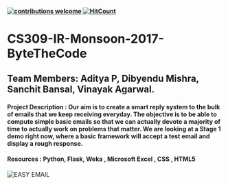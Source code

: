 
#### [![contributions welcome](https://img.shields.io/badge/contributions-welcome-brightgreen.svg?style=flat)](https://github.com/dwyl/esta/issues)   [![HitCount](http://hits.dwyl.com/{username}/{project-name}.svg)](http://hits.dwyl.com/{username}/{project-name})



# CS309-IR-Monsoon-2017-ByteTheCode

## Team Members: Aditya P, Dibyendu Mishra, Sanchit Bansal, Vinayak Agarwal. 

#### Project Description : Our aim is to create a smart reply system to the bulk of emails that we keep receiving everyday. The objective is to be able to compute simple basic emails so that we can actually devote a majority of time to actually work on problems that matter. We are looking at a Stage 1 demo right now, where a basic framework will accept a test email and display a rough response. 

#### Resources : Python, Flask, Weka , Microsoft Excel , CSS , HTML5

![EASY EMAIL](https://raw.githubusercontent.com/ashoka-university/CS309-IR-Monsoon-2017-ByteTheCode/master/FrontEnd/static/EasyEmail_IR.png?token=AMewlLZZnHYKeiyOtPFuYlyb8QWlFW4_ks5aBjxVwA%3D%3D)
